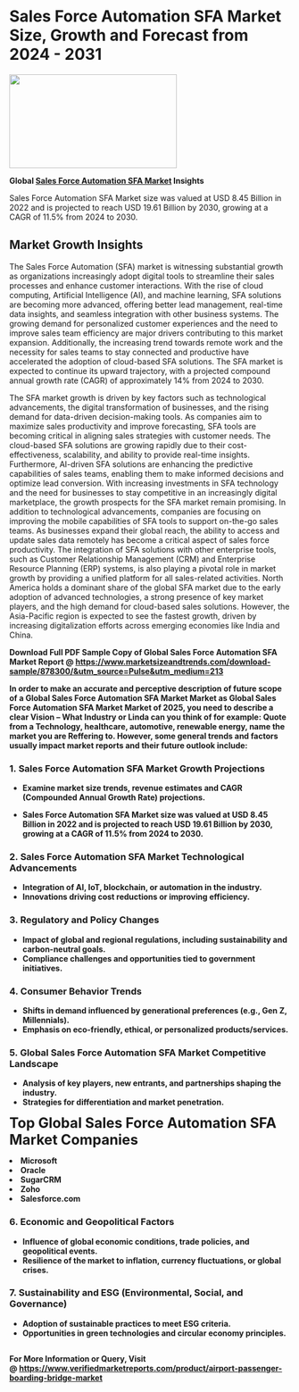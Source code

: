 <H1>Sales Force Automation SFA Market Size, Growth and Forecast from 2024 - 2031</H1><img class="aligncenter size-medium wp-image-584254" src="https://thirdeyenews.in/wp-content/uploads/2024/09/Global-Market-Research-300x168.jpeg" alt="" width="300" height="168" /><p><strong>Global&nbsp;<a href="https://www.marketsizeandtrends.com/download-sample/878300/&amp;utm_source=Pulse&amp;utm_medium=213">Sales Force Automation SFA Market</a> Insights</strong></p><p>Sales Force Automation SFA Market size was valued at USD 8.45 Billion in 2022 and is projected to reach USD 19.61 Billion by 2030, growing at a CAGR of 11.5% from 2024 to 2030.</p><p><h2>Market Growth Insights</h2> <p>The Sales Force Automation (SFA) market is witnessing substantial growth as organizations increasingly adopt digital tools to streamline their sales processes and enhance customer interactions. With the rise of cloud computing, Artificial Intelligence (AI), and machine learning, SFA solutions are becoming more advanced, offering better lead management, real-time data insights, and seamless integration with other business systems. The growing demand for personalized customer experiences and the need to improve sales team efficiency are major drivers contributing to this market expansion. Additionally, the increasing trend towards remote work and the necessity for sales teams to stay connected and productive have accelerated the adoption of cloud-based SFA solutions. The SFA market is expected to continue its upward trajectory, with a projected compound annual growth rate (CAGR) of approximately 14% from 2024 to 2030.</p> <p><strong></strong></p> <p>The SFA market growth is driven by key factors such as technological advancements, the digital transformation of businesses, and the rising demand for data-driven decision-making tools. As companies aim to maximize sales productivity and improve forecasting, SFA tools are becoming critical in aligning sales strategies with customer needs. The cloud-based SFA solutions are growing rapidly due to their cost-effectiveness, scalability, and ability to provide real-time insights. Furthermore, AI-driven SFA solutions are enhancing the predictive capabilities of sales teams, enabling them to make informed decisions and optimize lead conversion. With increasing investments in SFA technology and the need for businesses to stay competitive in an increasingly digital marketplace, the growth prospects for the SFA market remain promising. In addition to technological advancements, companies are focusing on improving the mobile capabilities of SFA tools to support on-the-go sales teams. As businesses expand their global reach, the ability to access and update sales data remotely has become a critical aspect of sales force productivity. The integration of SFA solutions with other enterprise tools, such as Customer Relationship Management (CRM) and Enterprise Resource Planning (ERP) systems, is also playing a pivotal role in market growth by providing a unified platform for all sales-related activities. North America holds a dominant share of the global SFA market due to the early adoption of advanced technologies, a strong presence of key market players, and the high demand for cloud-based sales solutions. However, the Asia-Pacific region is expected to see the fastest growth, driven by increasing digitalization efforts across emerging economies like India and China. <p><strong></p><p><span class=""><strong>Download Full PDF Sample Copy of Global Sales Force Automation SFA Market Report</strong> @ <a href="https://www.marketsizeandtrends.com/download-sample/878300/&amp;utm_source=Pulse&amp;utm_medium=213" target="_blank">https://www.marketsizeandtrends.com/download-sample/878300/&amp;utm_source=Pulse&amp;utm_medium=213</a></span></p><p>In order to make an accurate and perceptive description of future scope of a Global&nbsp;Sales Force Automation SFA Market Market as Global&nbsp;Sales Force Automation SFA Market Market of 2025, you need to describe a clear Vision &ndash; What Industry or Linda can you think of for example: Quote from a Technology, healthcare, automotive, renewable energy, name the market you are Reffering to. However, some general trends and factors usually impact market reports and their future outlook include:</p><h3>1.&nbsp;<strong>Sales Force Automation SFA Market Growth Projections</strong></h3><ul><li>Examine market size trends, revenue estimates and CAGR (Compounded Annual Growth Rate) projections.</li><li><p>Sales Force Automation SFA Market size was valued at USD 8.45 Billion in 2022 and is projected to reach USD 19.61 Billion by 2030, growing at a CAGR of 11.5% from 2024 to 2030.</p></li></ul><h3>2.&nbsp;<strong>Sales Force Automation SFA Market Technological Advancements</strong></h3><ul><li>Integration of AI, IoT, blockchain, or automation in the industry.</li><li>Innovations driving cost reductions or improving efficiency.</li></ul><h3>3.&nbsp;<strong>Regulatory and Policy Changes</strong></h3><ul><li>Impact of global and regional regulations, including sustainability and carbon-neutral goals.</li><li>Compliance challenges and opportunities tied to government initiatives.</li></ul><h3>4.&nbsp;<strong>Consumer Behavior Trends</strong></h3><ul><li>Shifts in demand influenced by generational preferences (e.g., Gen Z, Millennials).</li><li>Emphasis on eco-friendly, ethical, or personalized products/services.</li></ul><h3>5.&nbsp;<strong>Global Sales Force Automation SFA Market Competitive Landscape</strong></h3><ul><li>Analysis of key players, new entrants, and partnerships shaping the industry.</li><li>Strategies for differentiation and market penetration.</li></ul><p data-pm-slice="1 1 []"><span style="color: inherit; font-family: inherit; font-size: 25px;">Top Global Sales Force Automation SFA Market Companies</span></p><div class="" data-test-id=""><p><li>Microsoft</li><li> Oracle</li><li> SugarCRM</li><li> Zoho</li><li> Salesforce.com</li></p></div><h3>6.&nbsp;<strong>Economic and Geopolitical Factors</strong></h3><ul><li>Influence of global economic conditions, trade policies, and geopolitical events.</li><li>Resilience of the market to inflation, currency fluctuations, or global crises.</li></ul><h3>7.&nbsp;<strong>Sustainability and ESG (Environmental, Social, and Governance)</strong></h3><ul><li>Adoption of sustainable practices to meet ESG criteria.</li><li>Opportunities in green technologies and circular economy principles.</li></ul><h2><strong style="font-size: 14px;">For More Information or Query, Visit @&nbsp;</strong><a style="background-color: #ffffff; font-size: 14px;" href="https://www.marketsizeandtrends.com/report/sales-force-automation-sfa-market/" target="_blank">https://www.verifiedmarketreports.com/product/airport-passenger-boarding-bridge-market</a></h2>
